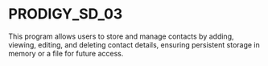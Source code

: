 # PRODIGY_SD_03
This program allows users to store and manage contacts by adding, viewing, editing, and deleting contact details, ensuring persistent storage in memory or a file for future access.
